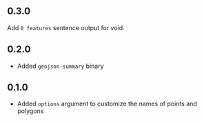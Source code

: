 ## 0.3.0

Add `0 features` sentence output for void.

## 0.2.0

* Added `geojson-summary` binary

## 0.1.0

* Added `options` argument to customize the names of points and polygons

